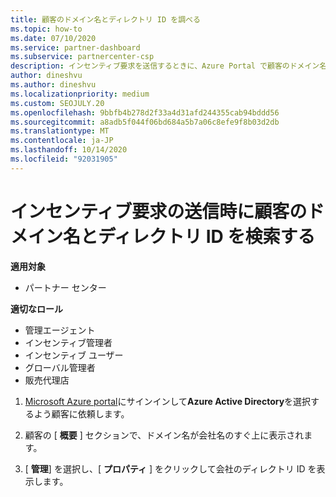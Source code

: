 ```yaml
---
title: 顧客のドメイン名とディレクトリ ID を調べる
ms.topic: how-to
ms.date: 07/10/2020
ms.service: partner-dashboard
ms.subservice: partnercenter-csp
description: インセンティブ要求を送信するときに、Azure Portal で顧客のドメイン名とディレクトリ ID を検索する方法について説明します。
author: dineshvu
ms.author: dineshvu
ms.localizationpriority: medium
ms.custom: SEOJULY.20
ms.openlocfilehash: 9bbfb4b278d2f33a4d31afd244355cab94bddd56
ms.sourcegitcommit: a8adb5f044f06bd684a5b7a06c8efe9f8b03d2db
ms.translationtype: MT
ms.contentlocale: ja-JP
ms.lasthandoff: 10/14/2020
ms.locfileid: "92031905"
---
```

# <a name="find-your-customers-domain-name-and-directory-id-when-submitting-an-incentives-claim"></a>インセンティブ要求の送信時に顧客のドメイン名とディレクトリ ID を検索する

**適用対象**

- パートナー センター

**適切なロール**

- 管理エージェント
- インセンティブ管理者
- インセンティブ ユーザー
- グローバル管理者
- 販売代理店

1. [Microsoft Azure portal](https://portal.azure.com/#home)にサインインして**Azure Active Directory**を選択するよう顧客に依頼します。

2. 顧客の [ **概要** ] セクションで、ドメイン名が会社名のすぐ上に表示されます。  

3. [ **管理**] を選択し、[ **プロパティ** ] をクリックして会社のディレクトリ ID を表示します。
